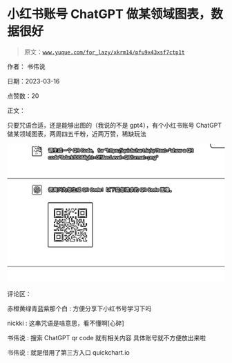 # 小红书账号 ChatGPT 做某领域图表，数据很好

> 原文：[`www.yuque.com/for_lazy/xkrm14/pfu9x43xsf7ctp1t`](https://www.yuque.com/for_lazy/xkrm14/pfu9x43xsf7ctp1t)

作者： 书伟说

日期：2023-03-16

点赞数：20

正文：

只要咒语合适，还是能够出图的（我说的不是 gpt4），有个小红书账号 ChatGPT 做某领域图表，两周四五千粉，近两万赞，稀缺玩法

![](img/61b3a1eac7d978b79e882b9a44474e9f.png)  

评论区：

赤橙黄绿青蓝紫那个白 : 方便分享下小红书号学习下吗

nickki : 这串咒语是啥意思，看不懂啊[心碎]

书伟说 : 搜索 ChatGPT qr code 就有相关内容 具体账号就不方便放出来啦

书伟说 : 就是借用了第三方入口 quickchart.io

